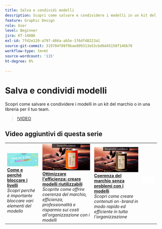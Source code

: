 ```yaml
---
title: Salva e condividi modelli
description: Scopri come salvare e condividere i modelli in un kit del marchio o in una libreria per il tuo team
feature: Graphic Design
role: User
level: Beginner
jira: KT-14886
exl-id: 7fd2e120-a797-466a-ab5e-1f6dfd8223a1
source-git-commit: 319704f89f9bae809313e53cbd6d45158f146b76
workflow-type: tm+mt
source-wordcount: '115'
ht-degree: 0%

---
```


# Salva e condividi modelli

Scopri come salvare e condividere i modelli in un kit del marchio o in una libreria per il tuo team.

>[!VIDEO](https://video.tv.adobe.com/v/3427098?quality=12&learn=on&hidetitle=true)

## Video aggiuntivi di questa serie

<table style="table-layout:fixed">
<tr>
    <td>
        <a href="lock-layers.md">
            <img alt="Come e perché bloccare i livelli" src="assets/lock-layers.png" />
        </a>
        <div>
            <a href="lock-layers.md"><strong>Come e perché bloccare i livelli</strong></a>
            </div>
            <em>Scopri perché è importante bloccare vari elementi del modello</em>
            <br>
    </td>
    <td>
         <a href="create-templates.md">
            <img alt="Massima efficienza: creazione di modelli riutilizzabili" src="assets/create-template.png" />
         </a>
         <div>
         <a href="create-templates.md"><strong>Ottimizzare l'efficienza: creare modelli riutilizzabili</strong></a>
         </div>
         <em>Scoprite come offrire coerenza del marchio, efficienza, professionalità e risparmio sui costi all'organizzazione con i modelli</em>
         <br>
   </td>
    <td>
         <a href="use-templates.md">
            <img alt="Coerenza del brand senza problemi con i modelli" src="assets/use-templates.png" />
         </a>
         <div>
         <a href="use-templates.md"><strong>Coerenza del marchio senza problemi con i modelli</strong></a>
         </div>
         <em>Scopri come creare contenuti on-brand in modo rapido ed efficiente in tutta l'organizzazione</em>
         <br>
   </td>
    <td>
      <img alt="Spaziatore" src="../assets/Whitespacer.png" />
      <div>
      <br>
    </td>
</tr>
</table>
